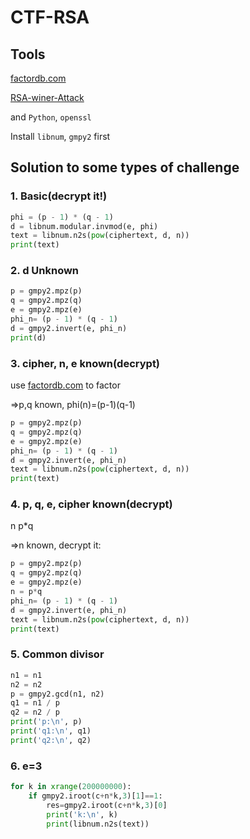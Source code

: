 # CTF-RSA
## Tools
[factordb.com](http://factordb.com/index.php)

[RSA-winer-Attack](https://github.com/pablocelayes/rsa-wiener-attack)

and `Python`,  `openssl`

Install `libnum`, `gmpy2` first

## Solution to some types of challenge
### 1. Basic(decrypt it!)
```python
phi = (p - 1) * (q - 1)
d = libnum.modular.invmod(e, phi)
text = libnum.n2s(pow(ciphertext, d, n)) 
print(text)  
```
### 2. d Unknown
```python
p = gmpy2.mpz(p)
q = gmpy2.mpz(q)
e = gmpy2.mpz(e)
phi_n= (p - 1) * (q - 1)
d = gmpy2.invert(e, phi_n)
print(d)
```
### 3. cipher, n, e known(decrypt)
use [factordb.com](http://factordb.com/index.php) to factor

=>p,q known, phi(n)=(p-1)(q-1)

```python
p = gmpy2.mpz(p)
q = gmpy2.mpz(q)
e = gmpy2.mpz(e)
phi_n= (p - 1) * (q - 1)
d = gmpy2.invert(e, phi_n)
text = libnum.n2s(pow(ciphertext, d, n)) 
print(text)
```

### 4. p, q, e, cipher known(decrypt)
n p*q

=>n known, decrypt it:
```python
p = gmpy2.mpz(p)
q = gmpy2.mpz(q)
e = gmpy2.mpz(e)
n = p*q
phi_n= (p - 1) * (q - 1)
d = gmpy2.invert(e, phi_n)
text = libnum.n2s(pow(ciphertext, d, n)) 
print(text)
```
### 5. Common divisor
```python
n1 = n1
n2 = n2
p = gmpy2.gcd(n1, n2)
q1 = n1 / p
q2 = n2 / p
print('p:\n', p)
print('q1:\n', q1)
print('q2:\n', q2)
```
### 6. e=3
```python
for k in xrange(200000000):    
    if gmpy2.iroot(c+n*k,3)[1]==1:    
        res=gmpy2.iroot(c+n*k,3)[0]    
        print('k:\n', k)    
        print(libnum.n2s(text)) 
```

